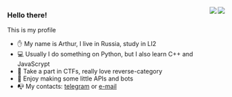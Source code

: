 <p align="left">
  <a href="https://github.com/sultanowskii">
    <img align="right" src="https://github-readme-stats.vercel.app/api?username=sultanowskii&show_icons=true&theme=buefy&count_private=true&custom_title=Sultanowskii's+stats&title_color=ff6e96&icon_color=7957d5" />
  </a>
  <a href="https://github.com/sultanowskii">
    <img align="right" src="https://github-readme-stats.vercel.app/api/top-langs/?username=sultanowskii&layout=compact&theme=buefy&custom_title=Sultanowskii's+Most+Used+Languages&title_color=ff6e96" />
  </a>
  
  ### Hello there!
  
  This is my profile  
</p>

- ✋ My name is Arthur, I live in Russia, study in LI2
- 💻 Usually I do something on Python, but I also learn C++ and JavaScrypt
- 🚩 Take a part in CTFs, really love reverse-category
- 📱 Enjoy making some little APIs and bots
- 📭 My contacts: [telegram](https://t.me/sultanowskii) or [e-mail](mailto:dsr431@yandex.ru)
